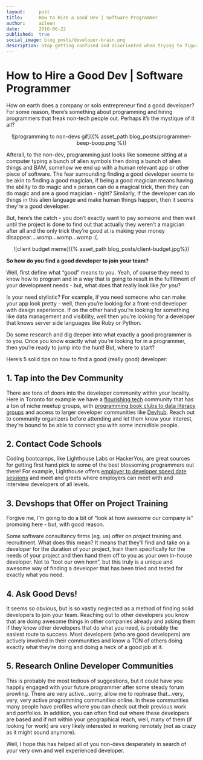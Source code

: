 ```yaml
---
layout:     post
title:      How to Hire a Good Dev | Software Programmer
author:     aileen
date:       2016-06-22
published:  true
social_image: blog_posts/developer-brain.png
description: Stop getting confused and disoriented when trying to figure out how to hire a developer/programmer. There are some sure fire ways to find and hire a good programmer. Learn more here.
---
```


# How to Hire a Good Dev | Software Programmer

How on earth does a company or solo entrepreneur find a good developer? For some reason, there’s something about programming and hiring programmers that freak non-tech people out. Perhaps it’s the mystique of it all? 

<!--more-->

<center>![programming to non-devs gif]({% asset_path blog_posts/programmer-beep-boop.png %})</center>

Afterall, to the non-dev, programming just looks like someone sitting at a computer typing a bunch of alien symbols then doing a bunch of alien things and BAM, somehow we end up with a human relevant app or other piece of software. The fear surrounding finding a good developer seems to be akin to finding a good magician, if being a good magician means having the ability to do magic and x person can do a magical trick, then they can do magic and are a good magician - right?  Similarly, if the developer can do things in this alien language and make human things happen, then it seems they’re a good developer. 

But, here’s the catch - you don’t exactly want to pay someone and then wait until the project is done to find out that actually they weren’t a magician after all and the only trick they’re good at is making your money disappear....womp...womp...womp :(. 

<center>![client budget meme]({% asset_path blog_posts/client-budget.jpg%})</center>

**So how do you find a good developer to join your team?**

Well, first define what “good” means to you. Yeah, of course they need to know how to program and in a way that is going to result in the fulfillment of your development needs - but, what does that really look like *for you*? 

Is your need stylistic? For example, if you need someone who can make your app look pretty - well, then you’re looking for a front-end developer with design experience. If on the other hand you’re looking for something like data management and visibility, well then you’re looking for a developer that knows server side languages like Ruby or Python.  

Do some research and dig deeper into what exactly a good programmer is to you.  Once you know exactly what you’re looking for in a programmer, then you’re ready to jump into the hunt! But, where to start? 

Here’s 5 solid tips on how to find a good (really good) developer:

## 1. Tap into the Dev Community

There are tons of doors into the developer community within your locality. Here in Toronto for example we have a [flourishing tech](https://techcrunch.com/2016/06/12/toronto-is-poised-to-become-the-next-great-producer-of-tech-startups/) community that has a ton of niche meetup groups, with [programming book clubs to data literacy groups](http://www.meetup.com/find/?allMeetups=false&keywords=programming&radius=5&userFreeform=Toronto%2C+ON&mcId=z2818654&mcName=Toronto%2C+Ontario%2C+CA&sort=recommended&eventFilter=mysugg) and access to larger developer communities like [Devhub](http://www.meetup.com/Devhub/). Reach out to community organizers before attending and let them know your interest, they’re bound to be able to connect you with some incredible people. 

## 2. Contact Code Schools

Coding bootcamps, like Lighthouse Labs or HackerYou, are great sources for getting first hand pick to some of the best blossoming programmers out there! For example, Lighthouse offers [employer to developer speed date sessions](https://www.lighthouselabs.ca/employers) and meet and greets where employers can meet with and interview developers of all levels. 

## 3. Devshops that Offer on Project Training 

Forgive me, I’m going to do a bit of “look at how awesome our company is” promoing here - but, with good reason.

Some software consultancy firms (eg. us) offer on project training and recruitment. What does this mean? It means that they’ll find and take on a developer for the duration of your project, train them specifically for the needs of your project and then hand them off to you as your own in-house developer. Not to “toot our own horn”, but this truly is a unique and awesome way of finding a developer that has been tried and tested for exactly what you need. 

## 4. Ask Good Devs! 

It seems so obvious, but is so vastly neglected as a method of finding solid developers to join your team. Reaching out to other developers you know that are doing awesome things in other companies already and asking them if they know other developers that do what you need, is probably the easiest route to success. Most developers (who are good developers) are actively involved in their communities and know a TON of others doing exactly what they’re doing and doing a heck of a good job at it. 

## 5. Research Online Developer Communities

This is probably the most tedious of suggestions, but it could have you happily engaged with your future programmer after some steady forum prowling. There are very active...sorry, allow me to rephrase that...very, very, very active programming communities online. In these communities many people have profiles where you can check out their previous work and portfolios. In addition, you can often find out where these developers are based and if not within your geographical reach, well, many of them (if looking for work) are very likely interested in working remotely (not as crazy as it might sound anymore).  

Well, I hope this has helped all of you non-devs desperately in search of your very own and well experienced developer. 

 
